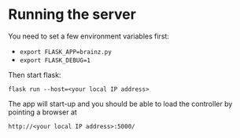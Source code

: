 # Running the server
You need to set a few environment variables first:

*  `export FLASK_APP=brainz.py`
*  `export FLASK_DEBUG=1`

Then start flask:

`flask run --host=<your local IP address>`

The app will start-up and you should be able to load the controller by pointing a browser at 

	http://<your local IP address>:5000/

